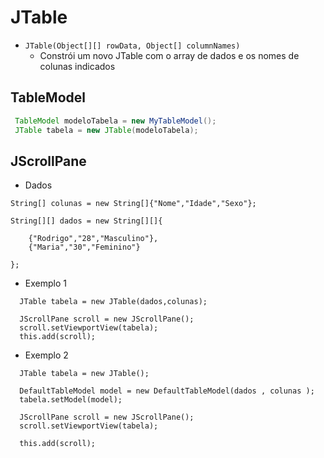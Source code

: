 # JTable


 - `JTable(Object[][] rowData, Object[] columnNames)`
   - Constrói um novo JTable com o array de dados e os nomes de colunas indicados

## TableModel

~~~Java
 TableModel modeloTabela = new MyTableModel();
 JTable tabela = new JTable(modeloTabela);
~~~      

## JScrollPane

- Dados
~~~
String[] colunas = new String[]{"Nome","Idade","Sexo"};
  
String[][] dados = new String[][]{
 
    {"Rodrigo","28","Masculino"},
    {"Maria","30","Feminino"}

};
~~~

- Exemplo 1
~~~
  JTable tabela = new JTable(dados,colunas);
  
  JScrollPane scroll = new JScrollPane();
  scroll.setViewportView(tabela);
  this.add(scroll);
~~~

- Exemplo 2
~~~
  JTable tabela = new JTable();

  DefaultTableModel model = new DefaultTableModel(dados , colunas );
  tabela.setModel(model);
  
  JScrollPane scroll = new JScrollPane();
  scroll.setViewportView(tabela);
  
  this.add(scroll);
~~~
